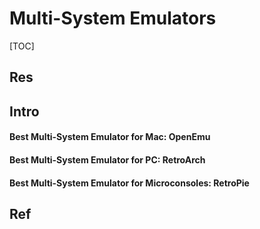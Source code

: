 # Multi-System Emulators

[TOC]



## Res


## Intro
#### Best Multi-System Emulator for Mac: OpenEmu

#### Best Multi-System Emulator for PC: RetroArch

#### Best Multi-System Emulator for Microconsoles: RetroPie




## Ref

